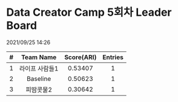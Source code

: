 # Data Creator Camp 5회차 Leader Board
2021/09/25 14:26

|#|Team Name|Score(ARI)|Entries|  
|:---:|:---:|:---:|:---:|  
|1|라이프 사람들1|0.53407|1|  
|2|Baseline|0.50623|1|  
|3|피땀콧물2|0.30642|1|  
